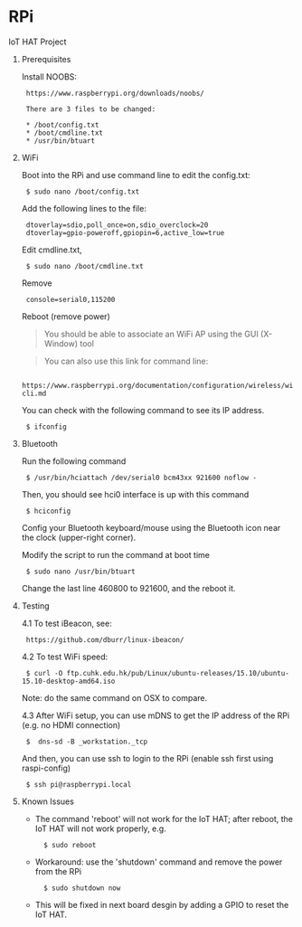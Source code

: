 # RPi


IoT HAT Project


1. Prerequisites

	Install NOOBS:

		https://www.raspberrypi.org/downloads/noobs/

        There are 3 files to be changed:
	
		* /boot/config.txt
		* /boot/cmdline.txt
		* /usr/bin/btuart
		
2. WiFi

	Boot into the RPi and use command line to edit the config.txt:

		$ sudo nano /boot/config.txt

	Add the following lines to the file:

		dtoverlay=sdio,poll_once=on,sdio_overclock=20
		dtoverlay=gpio-poweroff,gpiopin=6,active_low=true

	Edit cmdline.txt,
	
		$ sudo nano /boot/cmdline.txt

	Remove
  
		console=serial0,115200

	Reboot (remove power)
	
	> You should be able to associate an WiFi AP using the GUI (X-Window) tool

	> You can also use this link for command line:
	
		https://www.raspberrypi.org/documentation/configuration/wireless/wireless-cli.md
	
	You can check with the following command to see its IP address.

		$ ifconfig


3. Bluetooth

	Run the following command
	
		$ /usr/bin/hciattach /dev/serial0 bcm43xx 921600 noflow -		

	Then, you should see hci0 interface is up with this command
  
		$ hciconfig
		
	Config your Bluetooth keyboard/mouse using the Bluetooth icon near the clock (upper-right corner).
	
	Modify the script to run the command at boot time
	
		$ sudo nano /usr/bin/btuart
		
	Change the last line 460800 to 921600, and the reboot it. 

4. Testing

	4.1 To test iBeacon, see:
  
    	https://github.com/dburr/linux-ibeacon/
  
	4.2 To test WiFi speed:

		$ curl -O ftp.cuhk.edu.hk/pub/Linux/ubuntu-releases/15.10/ubuntu-15.10-desktop-amd64.iso

	Note: do the same command on OSX to compare.
    
	4.3 After WiFi setup, you can use mDNS to get the IP address of the RPi (e.g. no HDMI connection)
  
		$  dns-sd -B _workstation._tcp
    
	And then, you can use ssh to login to the RPi (enable ssh first using raspi-config)
    
		$ ssh pi@raspberrypi.local
		
5. Known Issues

	* The command 'reboot' will not work for the IoT HAT; after reboot, the IoT HAT will not work properly, e.g.
	
			$ sudo reboot  

	* Workaround: use the 'shutdown' command and remove the power from the RPi
	
			$ sudo shutdown now
			
	* This will be fixed in next board desgin by adding a GPIO to reset the IoT HAT.
	
